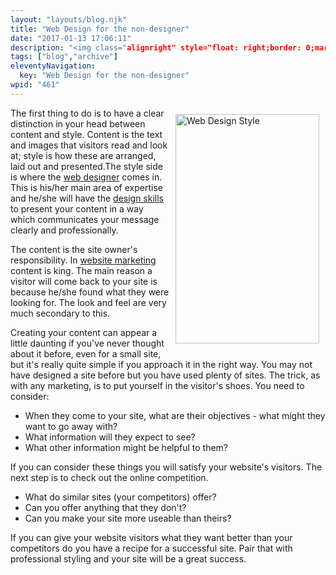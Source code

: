 ```yaml
---
layout: "layouts/blog.njk"
title: "Web Design for the non-designer"
date: "2017-01-13 17:06:11"
description: "<img class="alignright" style="float: right;border: 0;margin: 10px" src="http://www"
tags: ["blog","archive"]
eleventyNavigation:
  key: "Web Design for the non-designer"
wpid: "461"
---
```

<img class="alignright" style="float: right;border: 0;margin: 10px" src="http://www.chris-smith-web.com/wp/wp-content/uploads/2008/10/pens.jpg" alt="Web Design Style" width="230" height="367" />The first thing to do is to have a clear distinction in your head between content and style. Content is the text and images that visitors read and look at; style is how these are arranged, laid out and presented.The style side is where the <a href="http://www.chris-smith-web.com/wp" target="_self">web designer</a> comes in. This is his/her main area of expertise and he/she will have the <a href="http://www.chris-smith-web.com/wp" target="_self">design skills</a> to present your content in a way which communicates your message clearly and professionally.

The content is the site owner's responsibility. In <a href="http://www.chris-smith-web.com/wp/?page_id=11" target="_self">website marketing</a> content is king. The main reason a visitor will come back to your site is because he/she found what they were looking for. The look and feel are very much secondary to this.

Creating your content can appear a little daunting if you've never thought about it before, even for a small site, but it's really quite simple if you approach it in the right way. You may not have designed a site before but you have used plenty of sites. The trick, as with any marketing, is to put yourself in the visitor's shoes. You need to consider:
<ul>
	<li>When they come to your site, what are their objectives - what might they want to go away with?</li>
	<li>What information will they expect to see?</li>
	<li>What other information might be helpful to them?</li>
</ul>
If you can consider these things you will satisfy your website's visitors. The next step is to check out the online competition.
<ul>
	<li>What do similar sites (your competitors) offer?</li>
	<li>Can you offer anything that they don't?</li>
	<li>Can you make your site more useable than theirs?</li>
</ul>
If you can give your website visitors what they want better than your competitors do you have a recipe for a successful site. Pair that with professional styling and your site will be a great success.